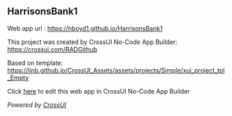 ## HarrisonsBank1
Web app url : https://hboyd1.github.io/HarrisonsBank1

This project was created by CrossUI No-Code App Builder: https://crossui.com/RADGithub

Based on template: https://linb.github.io/CrossUI_Assets/assets/projects/Simple/xui_project_tpl_Empty

Click [here](https://crossui.com/RADGithub/#!from=github&owner=hboyd1&repo=HarrisonsBank1) to edit this web app in CrossUI No-Code App Builder

<i>Powered by [CrossUI](https://crossui.com)</i>
